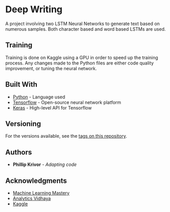 # Deep Writing

A project involving two LSTM Neural Networks to generate text based on numerous samples. Both character based and word based LSTMs are used.

## Training

Training is done on Kaggle using a GPU in order to speed up the training process. Any changes made to the Python files are either code quality improvement, or tuning the neural network.

## Built With

* [Python](https://www.python.org/) - Language used
* [Tensorflow](https://www.tensorflow.org/) - Open-source neural network platform
* [Keras](https://keras.io/) - High-level API for Tensorflow

## Versioning

For the versions available, see the [tags on this repository](https://github.com/PhilKrivor/deepwriting/tags). 

## Authors

* **Phillip Krivor** - *Adapting code* 

## Acknowledgments

* [Machine Learning Mastery](https://machinelearningmastery.com/text-generation-lstm-recurrent-neural-networks-python-keras/)
* [Analytics Vidhaya](https://www.analyticsvidhya.com/blog/2018/03/text-generation-using-python-nlp/)
* [Kaggle](https://www.kaggle.com/shivamb/beginners-guide-to-text-generation-using-lstms)

